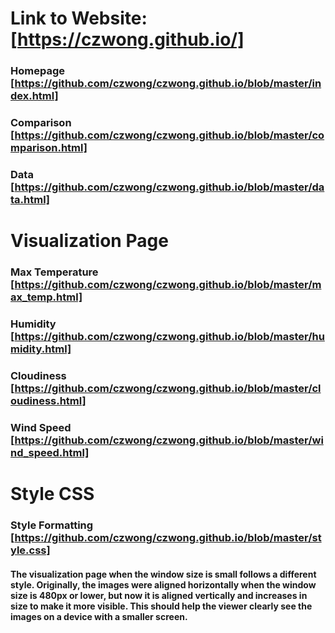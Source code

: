 # Link to Website: [https://czwong.github.io/]
### Homepage [https://github.com/czwong/czwong.github.io/blob/master/index.html]
### Comparison [https://github.com/czwong/czwong.github.io/blob/master/comparison.html]
### Data [https://github.com/czwong/czwong.github.io/blob/master/data.html]

# Visualization Page
### Max Temperature [https://github.com/czwong/czwong.github.io/blob/master/max_temp.html]
### Humidity [https://github.com/czwong/czwong.github.io/blob/master/humidity.html]
### Cloudiness [https://github.com/czwong/czwong.github.io/blob/master/cloudiness.html]
### Wind Speed [https://github.com/czwong/czwong.github.io/blob/master/wind_speed.html]

# Style CSS
### Style Formatting [https://github.com/czwong/czwong.github.io/blob/master/style.css]

#### The visualization page when the window size is small follows a different style. Originally, the images were aligned horizontally when the window size is 480px or lower, but now it is aligned vertically and increases in size to make it more visible. This should help the viewer clearly see the images on a device with a smaller screen.
